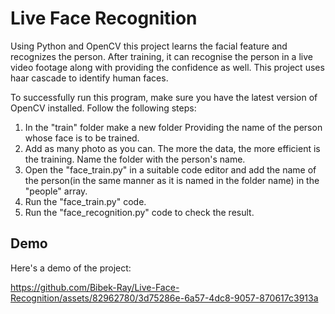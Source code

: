 # Live Face Recognition

Using Python and OpenCV this project learns the facial feature and recognizes the person. After training, it can recognise the person in a live video footage along with providing the confidence as well. This project uses haar cascade to identify human faces.

To successfully run this program, make sure you have the latest version of OpenCV installed. Follow the following steps:

1) In the "train" folder make a new folder Providing the name of the person whose face is to be trained.
2) Add as many photo as you can. The more the data, the more efficient is the training. Name the folder with the person's name. 
3) Open the "face_train.py" in a suitable code editor and add the name of the person(in the same manner as it is named in the folder name) in the "people" array.
4) Run the "face_train.py" code.
5) Run the "face_recognition.py" code to check the result.

## Demo

Here's a demo of the project:



https://github.com/Bibek-Ray/Live-Face-Recognition/assets/82962780/3d75286e-6a57-4dc8-9057-870617c3913a

